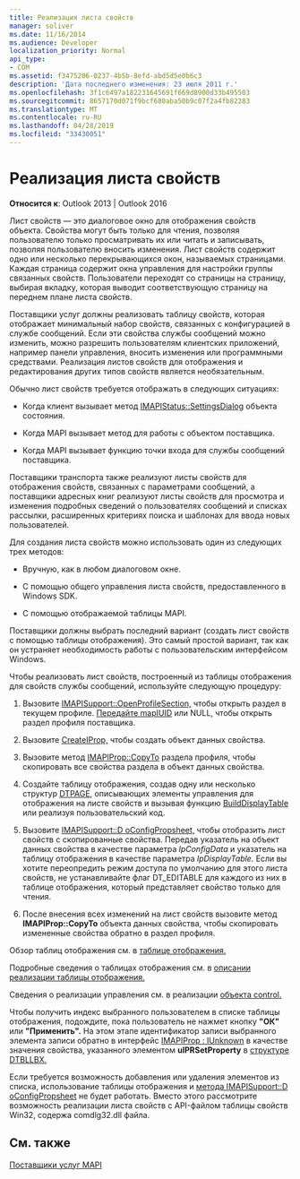 ```yaml
---
title: Реализация листа свойств
manager: soliver
ms.date: 11/16/2014
ms.audience: Developer
localization_priority: Normal
api_type:
- COM
ms.assetid: f3475206-0237-4b5b-8efd-abd5d5e0b6c3
description: 'Дата последнего изменения: 23 июля 2011 г.'
ms.openlocfilehash: 3f1c6497a182231645691f669d8900d33b495503
ms.sourcegitcommit: 8657170d071f9bcf680aba50b9c07f2a4fb82283
ms.translationtype: MT
ms.contentlocale: ru-RU
ms.lasthandoff: 04/28/2019
ms.locfileid: "33430051"
---
```

# <a name="property-sheet-implementation"></a>Реализация листа свойств

  
  
**Относится к**: Outlook 2013 | Outlook 2016 
  
Лист свойств — это диалоговое окно для отображения свойств объекта. Свойства могут быть только для чтения, позволяя пользователю только просматривать их или читать и записывать, позволяя пользователю вносить изменения. Лист свойств содержит одно или несколько перекрывающихся окон, называемых страницами. Каждая страница содержит окна управления для настройки группы связанных свойств. Пользователи переходят со страницы на страницу, выбирая вкладку, которая выводит соответствующую страницу на переднем плане листа свойств.
  
Поставщики услуг должны реализовать таблицу свойств, которая отображает минимальный набор свойств, связанных с конфигурацией в службе сообщений. Если эти свойства службы сообщений можно изменить, можно разрешить пользователям клиентских приложений, например панели управления, вносить изменения или программными средствами. Реализация листов свойств для отображения и редактирования других типов свойств является необязательным. 
  
Обычно лист свойств требуется отображать в следующих ситуациях:
  
- Когда клиент вызывает метод [IMAPIStatus::SettingsDialog](imapistatus-settingsdialog.md) объекта состояния. 
    
- Когда MAPI вызывает метод для работы с объектом поставщика.
    
- Когда MAPI вызывает функцию точки входа для службы сообщений поставщика.
    
Поставщики транспорта также реализуют листы свойств для отображения свойств, связанных с параметрами сообщений, а поставщики адресных книг реализуют листы свойств для просмотра и изменения подробных сведений о пользователях сообщений и списках рассылки, расширенных критериях поиска и шаблонах для ввода новых пользователей.
  
Для создания листа свойств можно использовать один из следующих трех методов:
  
- Вручную, как в любом диалоговом окне.
    
- С помощью общего управления листа свойств, предоставленного в Windows SDK.
    
- С помощью отображаемой таблицы MAPI.
    
Поставщики должны выбрать последний вариант (создать лист свойств с помощью таблицы отображения). Это самый простой вариант, так как он устраняет необходимость работы с пользовательским интерфейсом Windows. 
  
Чтобы реализовать лист свойств, построенный из таблицы отображения для свойств службы сообщений, используйте следующую процедуру:
  
1. Вызовите [IMAPISupport::OpenProfileSection,](imapisupport-openprofilesection.md) чтобы открыть раздел в текущем профиле. [Передайте mapIUID](mapiuid.md) или NULL, чтобы открыть раздел профиля поставщика. 
    
2. Вызовите [CreateIProp,](createiprop.md) чтобы создать объект данных свойства. 
    
3. Вызовите метод [IMAPIProp::CopyTo](imapiprop-copyto.md) раздела профиля, чтобы скопировать все свойства раздела в объект данных свойства. 
    
4. Создайте таблицу отображения, создав одну или несколько структур [DTPAGE,](dtpage.md) описывающих элементы управления для отображения на листе свойств и вызывая функцию [BuildDisplayTable](builddisplaytable.md) или реализуя пользовательский код. 
    
5. Вызовите [IMAPISupport::D oConfigPropsheet,](imapisupport-doconfigpropsheet.md) чтобы отобразить лист свойств с скопированные свойства. Передав указатель на объект данных свойства в качестве параметра _lpConfigData_ и указатель на таблицу отображения в качестве параметра _lpDisplayTable._ Если вы хотите переопредить режим доступа по умолчанию для этого листа свойств, не устанавливайте флаг DT_EDITABLE для каждого из них в таблице отображения, который представляет свойство только для чтения. 
    
6. После внесения всех изменений на лист свойств вызовите метод **IMAPIProp::CopyTo** объекта данных свойства, чтобы скопировать измененные свойства обратно в раздел профиля. 
    
Обзор таблиц отображения см. в [таблице отображения.](display-tables.md) 
  
Подробные сведения о таблицах отображения см. в [описании реализации таблицы отображения.](display-table-implementation.md) 
  
Сведения о реализации управления см. в реализации [объекта control.](control-object-implementation.md)
  
Чтобы получить индекс выбранного пользователем в списке таблицы отображения, подождите, пока пользователь не нажмет кнопку **"ОК"** или **"Применить".** На этом этапе идентификатор записи выбранного элемента записи обратно в интерфейс [IMAPIProp : IUnknown](imapipropiunknown.md) в качестве значения свойства, указанного элементом **ulPRSetProperty** в [структуре DTBLLBX.](dtbllbx.md) 
  
Если требуется возможность добавления или удаления элементов из списка, использование таблицы отображения и [метода IMAPISupport::D oConfigPropsheet](imapisupport-doconfigpropsheet.md) не будет работать. Вместо этого рассмотрите возможность реализации листа свойств с API-файлом таблицы свойств Win32, содержа comdlg32.dll файла. 
  
## <a name="see-also"></a>См. также



[Поставщики услуг MAPI](mapi-service-providers.md)

